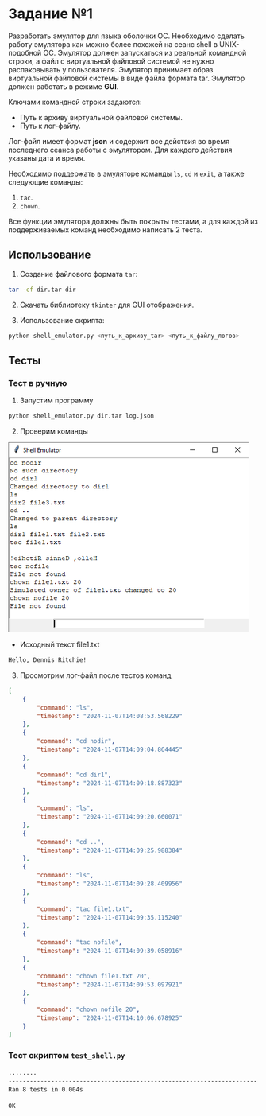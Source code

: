 # Задание №1

Разработать эмулятор для языка оболочки ОС. Необходимо сделать работу эмулятора как можно более похожей на сеанс shell в UNIX-подобной ОС. Эмулятор должен запускаться из реальной командной строки, а файл с виртуальной файловой системой не нужно распаковывать у пользователя. Эмулятор принимает образ виртуальной файловой системы в виде файла формата tar. Эмулятор должен работать в режиме **GUI**.

Ключами командной строки задаются:
- Путь к архиву виртуальной файловой системы.
- Путь к лог-файлу.

Лог-файл имеет формат **json** и содержит все действия во время последнего сеанса работы с эмулятором. Для каждого действия указаны дата и время.

Необходимо поддержать в эмуляторе команды `ls`, `cd` и `exit`, а также следующие команды:
1. `tac`.
2. `chown`.

Все функции эмулятора должны быть покрыты тестами, а для каждой из поддерживаемых команд необходимо написать 2 теста.

## Использование

1. Создание файлового формата `tar`:

```sh
tar -cf dir.tar dir
```

2. Скачать библиотеку `tkinter` для GUI отображения.

3. Использование скрипта:

```sh
python shell_emulator.py <путь_к_архиву_tar> <путь_к_файлу_логов>
```

## Тесты

### Тест в ручную

1. Запустим программу

```sh
python shell_emulator.py dir.tar log.json
```

2. Проверим команды

![alt text](https://github.com/TreoDope/ccTask1/blob/main/task1/screenshot/test.png)

- Исходный текст file1.txt

```txt
Hello, Dennis Ritchie!
```

3. Просмотрим лог-файл после тестов команд

```json
[
    {
        "command": "ls",
        "timestamp": "2024-11-07T14:08:53.568229"
    },
    {
        "command": "cd nodir",
        "timestamp": "2024-11-07T14:09:04.864445"
    },
    {
        "command": "cd dir1",
        "timestamp": "2024-11-07T14:09:18.887323"
    },
    {
        "command": "ls",
        "timestamp": "2024-11-07T14:09:20.660071"
    },
    {
        "command": "cd ..",
        "timestamp": "2024-11-07T14:09:25.988384"
    },
    {
        "command": "ls",
        "timestamp": "2024-11-07T14:09:28.409956"
    },
    {
        "command": "tac file1.txt",
        "timestamp": "2024-11-07T14:09:35.115240"
    },
    {
        "command": "tac nofile",
        "timestamp": "2024-11-07T14:09:39.058916"
    },
    {
        "command": "chown file1.txt 20",
        "timestamp": "2024-11-07T14:09:53.097921"
    },
    {
        "command": "chown nofile 20",
        "timestamp": "2024-11-07T14:10:06.678925"
    }
]
```

### Тест скриптом `test_shell.py`

```sh
........
----------------------------------------------------------------------
Ran 8 tests in 0.004s

OK
```
